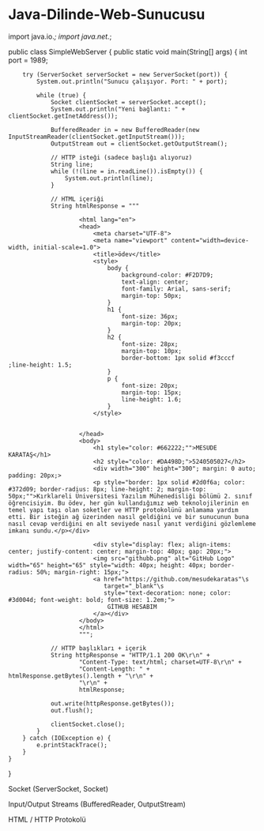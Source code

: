 # Java-Dilinde-Web-Sunucusu
import java.io.*;
import java.net.*;

public class SimpleWebServer {
    public static void main(String[] args) {
        int port = 1989;

        try (ServerSocket serverSocket = new ServerSocket(port)) {
            System.out.println("Sunucu çalışıyor. Port: " + port);

            while (true) {
                Socket clientSocket = serverSocket.accept();
                System.out.println("Yeni bağlantı: " + clientSocket.getInetAddress());

                BufferedReader in = new BufferedReader(new InputStreamReader(clientSocket.getInputStream()));
                OutputStream out = clientSocket.getOutputStream();

                // HTTP isteği (sadece başlığı alıyoruz)
                String line;
                while (!(line = in.readLine()).isEmpty()) {
                    System.out.println(line);
                }

                // HTML içeriği
                String htmlResponse = """
                        
                        <html lang="en">
                        <head>
                            <meta charset="UTF-8">
                            <meta name="viewport" content="width=device-width, initial-scale=1.0">
                            <title>ödev</title>
                            <style>
                                body {
                                    background-color: #F2D7D9;
                                    text-align: center;
                                    font-family: Arial, sans-serif;
                                    margin-top: 50px;
                                }
                                h1 {
                                    font-size: 36px;
                                    margin-top: 20px;
                                }
                                h2 {
                                    font-size: 28px;
                                    margin-top: 10px;
                                    border-bottom: 1px solid #f3cccf ;line-height: 1.5;
                                }
                                p {
                                    font-size: 20px;
                                    margin-top: 15px;
                                    line-height: 1.6;
                                }
                            </style>
                        
                        
                        </head>
                        <body>
                            <h1 style="color: #662222;"">MESUDE KARATAŞ</h1>
                            <h2 style="color: #DA498D;">5240505027</h2>
                            <div width="300" height="300"; margin: 0 auto; padding: 20px;>
                            <p style="border: 1px solid #2d0f6a; color: #372d09; border-radius: 8px; line-height: 2; margin-top: 50px;"">Kırklareli Üniversitesi Yazılım Mühenedisliği bölümü 2. sınıf öğrencisiyim. Bu ödev, her gün kullandığımız web teknolojilerinin en temel yapı taşı olan soketler ve HTTP protokolünü anlamama yardım etti. Bir isteğin ağ üzerinden nasıl geldiğini ve bir sunucunun buna nasıl cevap verdiğini en alt seviyede nasıl yanıt verdiğini gözlemleme imkanı sundu.</p></div>
                        
                            <div style="display: flex; align-items: center; justify-content: center; margin-top: 40px; gap: 20px;">
                            <img src="githubb.png" alt="GitHub Logo" width="65" height="65" style="width: 40px; height: 40px; border-radius: 50%; margin-right: 15px;">
                            <a href="https://github.com/mesudekaratas"\s
                               target="_blank"\s
                               style="text-decoration: none; color: #3d004d; font-weight: bold; font-size: 1.2em;">
                                GİTHUB HESABIM
                            </a></div>
                        </body>
                        </html>
                        """;

                // HTTP başlıkları + içerik
                String httpResponse = "HTTP/1.1 200 OK\r\n" +
                        "Content-Type: text/html; charset=UTF-8\r\n" +
                        "Content-Length: " + htmlResponse.getBytes().length + "\r\n" +
                        "\r\n" +
                        htmlResponse;

                out.write(httpResponse.getBytes());
                out.flush();

                clientSocket.close();
            }
        } catch (IOException e) {
            e.printStackTrace();
        }
    }
}



Socket (ServerSocket, Socket)

Input/Output Streams (BufferedReader, OutputStream)

HTML / HTTP Protokolü
